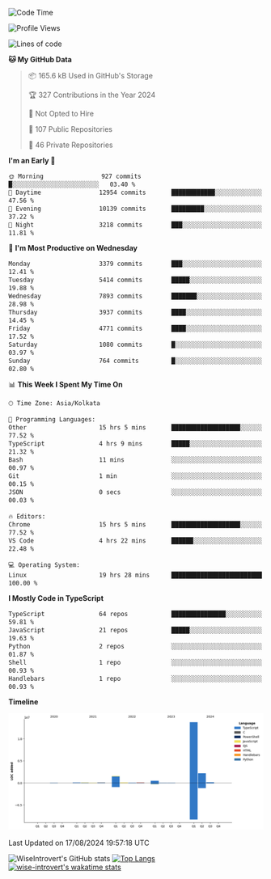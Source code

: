 <!--START_SECTION:waka-->
![Code Time](http://img.shields.io/badge/Code%20Time-1%2C531%20hrs-blue)

![Profile Views](http://img.shields.io/badge/Profile%20Views-0-blue)

![Lines of code](https://img.shields.io/badge/From%20Hello%20World%20I%27ve%20Written-18.8%20million%20lines%20of%20code-blue)

**🐱 My GitHub Data** 

> 📦 165.6 kB Used in GitHub's Storage 
 > 
> 🏆 327 Contributions in the Year 2024
 > 
> 🚫 Not Opted to Hire
 > 
> 📜 107 Public Repositories 
 > 
> 🔑 46 Private Repositories 
 > 
**I'm an Early 🐤** 

```text
🌞 Morning                927 commits         █░░░░░░░░░░░░░░░░░░░░░░░░   03.40 % 
🌆 Daytime                12954 commits       ████████████░░░░░░░░░░░░░   47.56 % 
🌃 Evening                10139 commits       █████████░░░░░░░░░░░░░░░░   37.22 % 
🌙 Night                  3218 commits        ███░░░░░░░░░░░░░░░░░░░░░░   11.81 % 
```
📅 **I'm Most Productive on Wednesday** 

```text
Monday                   3379 commits        ███░░░░░░░░░░░░░░░░░░░░░░   12.41 % 
Tuesday                  5414 commits        █████░░░░░░░░░░░░░░░░░░░░   19.88 % 
Wednesday                7893 commits        ███████░░░░░░░░░░░░░░░░░░   28.98 % 
Thursday                 3937 commits        ████░░░░░░░░░░░░░░░░░░░░░   14.45 % 
Friday                   4771 commits        ████░░░░░░░░░░░░░░░░░░░░░   17.52 % 
Saturday                 1080 commits        █░░░░░░░░░░░░░░░░░░░░░░░░   03.97 % 
Sunday                   764 commits         █░░░░░░░░░░░░░░░░░░░░░░░░   02.80 % 
```


📊 **This Week I Spent My Time On** 

```text
🕑︎ Time Zone: Asia/Kolkata

💬 Programming Languages: 
Other                    15 hrs 5 mins       ███████████████████░░░░░░   77.52 % 
TypeScript               4 hrs 9 mins        █████░░░░░░░░░░░░░░░░░░░░   21.32 % 
Bash                     11 mins             ░░░░░░░░░░░░░░░░░░░░░░░░░   00.97 % 
Git                      1 min               ░░░░░░░░░░░░░░░░░░░░░░░░░   00.15 % 
JSON                     0 secs              ░░░░░░░░░░░░░░░░░░░░░░░░░   00.03 % 

🔥 Editors: 
Chrome                   15 hrs 5 mins       ███████████████████░░░░░░   77.52 % 
VS Code                  4 hrs 22 mins       ██████░░░░░░░░░░░░░░░░░░░   22.48 % 

💻 Operating System: 
Linux                    19 hrs 28 mins      █████████████████████████   100.00 % 
```

**I Mostly Code in TypeScript** 

```text
TypeScript               64 repos            ███████████████░░░░░░░░░░   59.81 % 
JavaScript               21 repos            █████░░░░░░░░░░░░░░░░░░░░   19.63 % 
Python                   2 repos             ░░░░░░░░░░░░░░░░░░░░░░░░░   01.87 % 
Shell                    1 repo              ░░░░░░░░░░░░░░░░░░░░░░░░░   00.93 % 
Handlebars               1 repo              ░░░░░░░░░░░░░░░░░░░░░░░░░   00.93 % 
```



**Timeline**

![Lines of Code chart](https://raw.githubusercontent.com/wise-introvert/wise-introvert/master/assets/bar_graph.png)


 Last Updated on 17/08/2024 19:57:18 UTC
<!--END_SECTION:waka-->

![WiseIntrovert's GitHub stats](https://github-readme-stats.vercel.app/api?username=wise-introvert&count_private=true&show_icons=true)
[![Top Langs](https://github-readme-stats.vercel.app/api/top-langs/?username=wise-introvert&langs_count=10)](https://github.com/anuraghazra/github-readme-stats)
[![wise-introvert's wakatime stats](https://github-readme-stats.vercel.app/api/wakatime?username=wiseintrovert)](https://github.com/anuraghazra/github-readme-stats)
